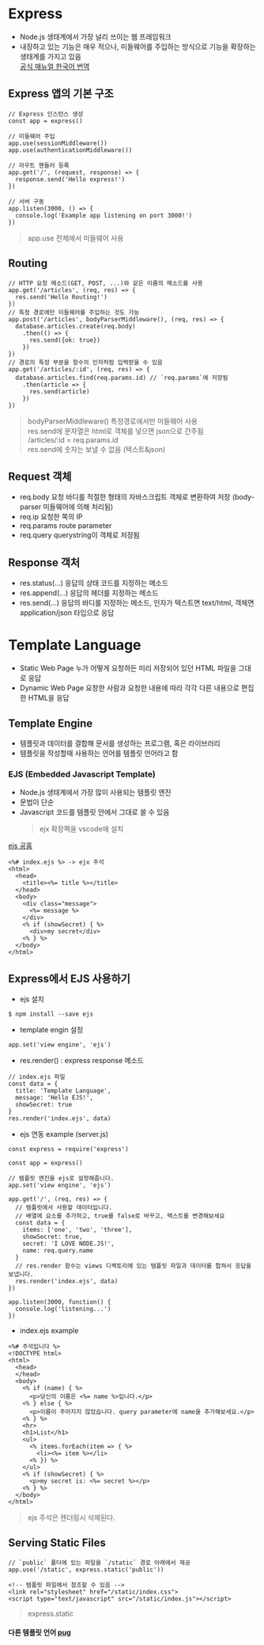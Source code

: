 # Express  
* Node.js 생태계에서 가장 널리 쓰이는 웹 프레임워크  
* 내장하고 있는 기능은 매우 적으나, 미들웨어를 주입하는 방식으로 기능을 확장하는 생태계를 가지고 있음   
[공식 매뉴얼 한국어 번역 ](https://expressjs.com/ko/)  

## Express 앱의 기본 구조  
```
// Express 인스턴스 생성
const app = express()

// 미들웨어 주입
app.use(sessionMiddleware())
app.use(authenticationMiddleware())

// 라우트 핸들러 등록
app.get('/', (request, response) => {
  response.send('Hello express!')
})

// 서버 구동
app.listen(3000, () => {
  console.log('Example app listening on port 3000!')
})
```  
> app.use 전체에서 미들웨어 사용 
## Routing 
```
// HTTP 요청 메소드(GET, POST, ...)와 같은 이름의 메소드를 사용
app.get('/articles', (req, res) => {
  res.send('Hello Routing!')
})
// 특정 경로에만 미들웨어를 주입하는 것도 가능
app.post('/articles', bodyParserMiddleware(), (req, res) => {
  database.articles.create(req.body)
    .then(() => {
      res.send({ok: true})
    })
})
// 경로의 특정 부분을 함수의 인자처럼 입력받을 수 있음
app.get('/articles/:id', (req, res) => {
  database.articles.find(req.params.id) // `req.params`에 저장됨
    .then(article => {
      res.send(article)
    })
})
```  
> bodyParserMiddleware() 특정경로에서만 미들웨어 사용  
> res.send에 문자열은 html로 객체를 넣으면 json으로 간주됨  
> /articles/:id = req.params.id   
> res.send에 숫자는 보낼 수 없음 (텍스트&json)

## Request 객체  
* req.body 요청 바디를 적절한 형태의 자바스크립트 객체로 변환하여 저장 (body-parser 미들웨어에 의해 처리됨)  
* req.ip 요청한 쪽의 IP  
* req.params  route parameter  
* req.query  querystring이 객체로 저장됨  

## Response 객처  
* res.status(...) 응답의 상태 코드를 지정하는 메소드 
* res.append(...) 응답의 헤더를 지정하는 메소드  
* res.send(...) 응답의 바디를 지정하는 메소드, 인자가 텍스트면 text/html, 객체면 application/json 타입으로 응답  

# Template Language 
- Static Web Page
  누가 어떻게 요청하든 미리 저장되어 있던 HTML 파일을 그대로 응답  
- Dynamic Web Page 
  요창한 사람과 요청한 내용에 따라 각각 다른 내용으로 편집한 HTML을 응답  

## Template Engine  
* 템플릿과 데이터를 결합해 문서를 생성하는 프로그램, 혹은 라이브러리  
* 템플릿을 작성할때 사용하는 언어를 템플릿 언어라고 함  
### EJS (Embedded Javascript Template)  
* Node.js 생태계에서 가장 많이 사용되는 템플릿 엔진 
* 문법이 단순 
* Javascript 코드를 템플릿 안에서 그대로 쓸 수 있음 
  > ejx 확장팩을 vscode에 설치  

[ejs 공홈](http://ejs.co/) 

```
<%# index.ejs %> -> ejx 주석
<html>
  <head>
    <title><%= title %></title>
  </head>
  <body>
    <div class="message">
      <%= message %>
    </div>
    <% if (showSecret) { %>
      <div>my secret</div>
    <% } %>
  </body>
</html>
```
## Express에서 EJS 사용하기  
* ejs 설치 
```
$ npm install --save ejs
```
* template engin 설정 
```
app.set('view engine', 'ejs')
```

* res.render()  : express response 메소드 
```
// index.ejs 파일 
const data = {
  title: 'Template Language',
  message: 'Hello EJS!',
  showSecret: true
}
res.render('index.ejs', data)  
```  
* ejs 연동 example (server.js)  
```
const express = require('express')

const app = express()

// 템플릿 엔진을 ejs로 설정해줍니다.
app.set('view engine', 'ejs')

app.get('/', (req, res) => {
  // 템플릿에서 사용할 데이터입니다.
  // 배열에 요소를 추가하고, true를 false로 바꾸고, 텍스트를 변경해보세요
  const data = {
    items: ['one', 'two', 'three'],
    showSecret: true,
    secret: 'I LOVE NODE.JS!',
    name: req.query.name
  }
  // res.render 함수는 views 디렉토리에 있는 템플릿 파일과 데이터를 합쳐서 응답을 보냅니다.
  res.render('index.ejs', data)
})

app.listen(3000, function() {
  console.log('listening...')
})
```
* index.ejs example  
```
<%# 주석입니다 %> 
<!DOCTYPE html>
<html>
  <head>
  </head>
  <body>
    <% if (name) { %>
      <p>당신의 이름은 <%= name %>입니다.</p>
    <% } else { %>
      <p>이름이 주어지지 않았습니다. query parameter에 name을 추가해보세요.</p>
    <% } %>
    <hr>
    <h1>List</h1>
    <ul>
      <% items.forEach(item => { %>
        <li><%= item %></li>
      <% }) %>
    </ul>
    <% if (showSecret) { %>
      <p>my secret is: <%= secret %></p>
    <% } %>
  </body>
</html>
``` 
> ejs 주석은 렌더링시 삭제된다. 

## Serving Static Files  
```
// `public` 폴더에 있는 파일을 `/static` 경로 아래에서 제공
app.use('/static', express.static('public'))  

<!-- 템플릿 파일에서 참조할 수 있음 -->
<link rel="stylesheet" href="/static/index.css">
<script type="text/javascript" src="/static/index.js"></script>
```
> express.static

#### 다른 템플릿 언어 [pug](https://pugjs.org) 















